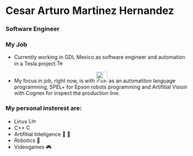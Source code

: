 # Cesar Arturo Martinez Hernandez
### Software Engineer


### My Job

- Currently working in GDL Mexico as software engineer and automation in a Tesla project.<img src=https://cdn.iconscout.com/icon/free/png-256/free-tesla-3629186-3030326.png alt="Tesla" width=20px height=15px>
<!--![Tesla](https://cdn.iconscout.com/icon/free/png-256/free-tesla-3629186-3030326.png)
-->

- My focus in job, right now, is with <img src=https://seeklogo.com/images/C/c-sharp-c-logo-02F17714BA-seeklogo.com.png alt="Csharp" width=30px height=30px> as an automatiton language programming, SPEL+ for Epson robots programming and Artifitial Vision with Cognex for inspect the production line. 


### My personal insterest are: 
- Linux <img src=https://logos-world.net/wp-content/uploads/2020/09/Linux-Logo-1996-present.png alt="Linux" width=20px height=15px>
- C++ <img src=https://upload.wikimedia.org/wikipedia/commons/thumb/1/18/ISO_C%2B%2B_Logo.svg/911px-ISO_C%2B%2B_Logo.svg.png alt="C++" width=15px height=15px>
- Artifitial Inteligence 🤖 🧠
- Robotics 🦾
- Videogames 🎮
<!--
**R2D2Power/R2D2Power** is a ✨ _special_ ✨ repository because its `README.md` (this file) appears on your GitHub profile.

Here are some ideas to get you started:

- 🔭 I’m currently working on ...
- 🌱 I’m currently learning ...
- 👯 I’m looking to collaborate on ...
- 🤔 I’m looking for help with ...
- 💬 Ask me about ...
- 📫 How to reach me: ...
- 😄 Pronouns: ...
- ⚡ Fun fact: ...
-->
